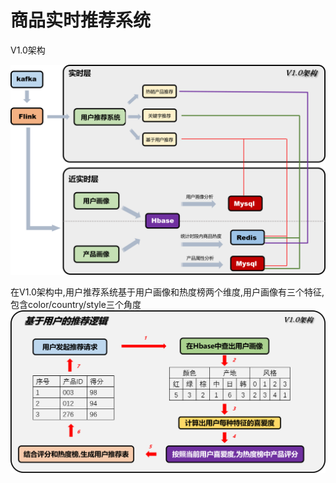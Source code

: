 # 商品实时推荐系统

V1.0架构

![v1.0架构](resources/pic/v1.0架构.png)

在V1.0架构中,用户推荐系统基于用户画像和热度榜两个维度,用户画像有三个特征,包含color/country/style三个角度
![v1.0用户推荐流程](resources/pic/v1.0用户推荐流程.png)